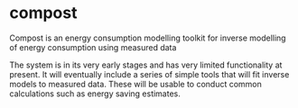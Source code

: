 # compost
Compost is an energy consumption modelling toolkit for inverse modelling of energy consumption using measured data

The system is in its very early stages and has very limited functionality at present.
It will eventually include a series of simple tools that will fit inverse models to measured data.
These will be usable to conduct common calculations such as energy saving estimates.
